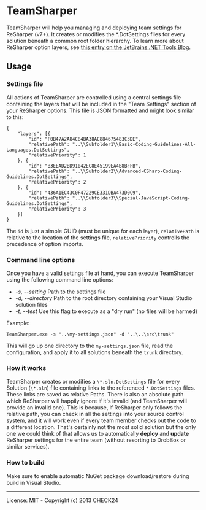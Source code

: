 # TeamSharper

TeamSharper will help you managing and deploying team settings for ReSharper (v7+). It creates or modifies  the *.DotSettings files for every solution beneath a common root folder hierarchy. To learn more about ReSharper option layers, see [this entry on the JetBrains .NET Tools Blog](http://blogs.jetbrains.com/dotnet/2012/09/save-or-save-to-in-resharper-options/).

## Usage

### Settings file

All actions of TeamSharper are controlled using a central settings file containing the layers that will be included in the "Team Settings" section of your ReSharper options. This file is JSON formatted and might look similar to this:

	{
	    "layers": [{
	        "id": "F0B47A2A84C84BA38AC884675483C3DE",
	        "relativePath": "..\\Subfolder1\\Basic-Coding-Guidelines-All-Languages.DotSettings",
	        "relativePriority": 1
	    }, {
	        "id": "B3EEAD2BD91042EC8E45199EA4B8BFFB",
	        "relativePath": "..\\Subfolder2\\Advanced-CSharp-Coding-Guidelines.DotSettings",
	        "relativePriority": 2
	    }, {
	        "id": "436A1EC43C0F47229CE331DBA473D0C9",
	        "relativePath": "..\\Subfolder3\\Special-JavaScript-Coding-Guidelines.DotSettings",
	        "relativePriority": 3
	    }]
	}

The `id` is just a simple GUID (must be unique for each layer), `relativePath` is relative to the location of the settings file, `relativePriority` controlls the precedence of option imports.

### Command line options

Once you have a valid settings file at hand, you can execute TeamSharper using the following command line options:

* *-s, --setting* Path to the settings file
* *-d, --directory* Path to the root directory containing your Visual Studio solution files
* *-t, --test* Use this flag to execute as a "dry run" (no files will be harmed) 

Example:

	TeamSharper.exe -s "..\my-settings.json" -d "..\..\src\trunk"

This will go up one directory to the `my-settings.json` file, read the configuration, and apply it to all solutions  beneath the `trunk` directory.

### How it works

TeamSharper creates or modifies a `\*.sln.DotSettings` file for every Solution (`\*.sln`) file containing links to the referenced `*.DotSettings` files. These links are saved as relative Paths. There is also an absolute path which ReSharper will happily ignore if it's invalid (and TeamSharper will provide an invalid one). This is because, if ReSharper only follows the relative path, you can check in all the settings into your source control system, and it will work even if every team member checks out the code to a different location. That's certainly not the most solid solution but the only one we could think of that allows us to automatically **deploy** and **update** ReSharper settings for the entire team (without resorting to DrobBox or similar services).

### How to build

Make sure to enable automatic NuGet package download/restore during build in Visual Studio.

-----

License: MIT - Copyright (c) 2013 CHECK24


